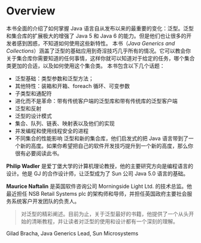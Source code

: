 # Overview
本书全面的介绍了如何掌握 Java 语言自从发布以来的最重要的变化：泛型。泛型和集合库的扩展极大的增强了 Java 5 和 Java 6 的能力。但是他们也让很多的开发者感到困惑，不知道如何使用这些新特性。
本书（*Java Generics and Collections*）涵盖了泛型的基础应用到奇淫技巧几乎所有的情况。它可以教会你关于集合库你需要知道的任何事情，这样你就可以知道对于给定的任务，哪个集合类更加的合适，以及如何使用这个集合类。
本书包含以下几个话题：
 + 泛型基础：类型参数和泛型方法；
 + 其他特性：装箱和开箱、foreach 循环、可变参数
 + 子类型和通配符
 + 进化而不是革命：带有传统客户端的泛型库和带有传统库的泛型客户端
 + 泛型和反射
 + 泛型的设计模式
 + 集合、队列、链表、映射表以及他们的实现
 + 并发编程和使用线程安全的进程
 + 不同集合的性能影响
泛型和新的集合库，他们启发式的把 Java 语言带到了一个新的高度。如果你希望把自己的软件开发技巧提升到一个新的高度，那么你很有必要阅读此书。

**Philip Wadler** 是爱丁堡大学的计算机理论教授，他的主要研究方向是编程语言的设计。他是 GJ 的合作设计师，让泛型成为了 Sun
公司 Java 5.0 语言的基础。

**Maurice Naftalin** 是英国软件咨询公司 Morningside Light Ltd. 的技术总监。他最近担任 NSB Retail Systems plc 的架构师和导师，并担任英国政府主要社会服务系统客户开发团队的负责人。

> 对泛型的精彩阐述。目前为止，关于泛型最好的书籍，他提供了一个从头开始的清晰教程，并让读者对泛型的使用和设计都有一个深刻的理解。   

Gilad Bracha, Java Generics Lead, Sun Microsystems